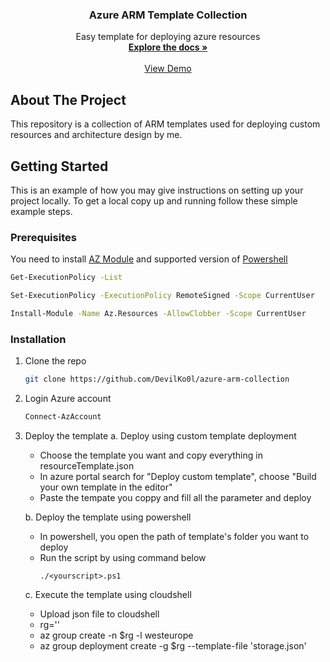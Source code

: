 <div align="center"> 

  <h3 align="center">Azure ARM Template Collection</h3>

  <p align="center">
    Easy template for deploying azure resources
    <br />
    <a href="#"><strong>Explore the docs »</strong></a>
    <br />
    <br />
    <a href="#">View Demo</a>   
    
  </p>
</div>

<!-- ABOUT THE PROJECT -->
## About The Project
This repository is a collection of ARM templates used for deploying custom resources and architecture design by me.

<!-- GETTING STARTED -->
## Getting Started
This is an example of how you may give instructions on setting up your project locally. To get a local copy up and running follow these simple example steps.

### Prerequisites
You need to install [AZ Module](https://learn.microsoft.com/en-us/powershell/azure/install-azps-windows?view=azps-12.2.0&tabs=powershell&pivots=windows-psgallery)
and supported version of [Powershell](https://learn.microsoft.com/en-us/powershell/scripting/install/installing-powershell-on-windows?view=powershell-7.4)
```sh
Get-ExecutionPolicy -List
```
```sh
Set-ExecutionPolicy -ExecutionPolicy RemoteSigned -Scope CurrentUser
```
```sh
Install-Module -Name Az.Resources -AllowClobber -Scope CurrentUser
```
### Installation

1. Clone the repo
   ```sh
   git clone https://github.com/DevilKo0l/azure-arm-collection
   ```
   
2. Login Azure account
   ```sh
   Connect-AzAccount
   ```
    
3. Deploy the template
   a. Deploy using custom template deployment
      * Choose the template you want and copy everything in resourceTemplate.json
      * In azure portal search for "Deploy custom template", choose "Build your own template in the editor"
      * Paste the tempate you coppy and fill all the parameter and deploy
   
   b. Deploy the template using powershell
      * In powershell, you open the path of template's folder you want to deploy
      * Run the script by using command below
         ```
         ./<yourscript>.ps1    
         ```
   c. Execute the template using cloudshell
      * Upload json file to cloudshell
      * rg='<your RG name>'
      * az group create -n $rg -l westeurope
      * az group deployment create -g $rg --template-file 'storage.json'
